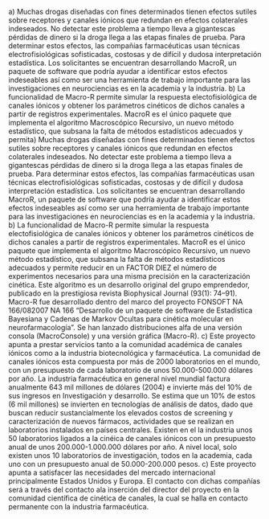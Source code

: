 a) Muchas drogas diseñadas con fines determinados tienen efectos sutiles sobre receptores y canales iónicos que redundan en efectos colaterales indeseados. No detectar este problema a tiempo lleva a gigantescas pérdidas de dinero si la droga llega a las etapas finales de prueba. Para determinar estos efectos, las compañías farmacéuticas usan técnicas electrofisiológicas sofisticadas, costosas y de difícil y dudosa interpretación estadística. Los solicitantes se encuentran desarrollando MacroR, un paquete de software que podría ayudar a identificar estos efectos indeseables así como ser una herramienta de trabajo importante para las investigaciones en neurociencias es en la academia y la industria.
b) La funcionalidad de Macro-R permite simular la respuesta electofisiológica de canales iónicos y obtener los parámetros cinéticos de dichos canales a partir de registros experimentales. MacroR es el único paquete que implementa el algoritmo Macroscópico Recursivo, un nuevo método estadístico, que subsana la falta de métodos estadísticos adecuados y permita) Muchas drogas diseñadas con fines determinados tienen efectos sutiles sobre receptores y canales iónicos que redundan en efectos colaterales indeseados. No detectar este problema a tiempo lleva a gigantescas pérdidas de dinero si la droga llega a las etapas finales de prueba. Para determinar estos efectos, las compañías farmacéuticas usan técnicas electrofisiológicas sofisticadas, costosas y de difícil y dudosa interpretación estadística. Los solicitantes se encuentran desarrollando MacroR, un paquete de software que podría ayudar a identificar estos efectos indeseables así como ser una herramienta de trabajo importante para las investigaciones en neurociencias es en la academia y la industria.
b) La funcionalidad de Macro-R permite simular la respuesta electofisiológica de canales iónicos y obtener los parámetros cinéticos de dichos canales a partir de registros experimentales. MacroR es el único paquete que implementa el algoritmo Macroscópico Recursivo, un nuevo método estadístico, que subsana la falta de métodos estadísticos adecuados y permite reducir en un FACTOR DIEZ el número de experimentos necesarios para una misma precisión en la caracterización cinética. Este algoritmo es un desarrollo original del grupo emprendedor, publicado en la prestigiosa revista Biophysical Journal (93(1): 74–91). Macro-R  fue desarrollado dentro del marco del proyecto FONSOFT  NA 166/082007 NA 166 “Desarrollo de un paquete de software de Estadística Bayesiana y Cadenas de Markov Ocultas para cinética molecular en neurofarmacología”. Se han lanzado distribuciones alfa de una versión consola (MacroConsole) y una versión gráfica (Macro-R).
c) Este proyecto apunta a prestar servicios tanto a la comunidad académica de canales iónicos como a la industria biotecnológica y farmacéutica. La comunidad de canales iónicos esta compuesta por más de 2000 laboratorios en el mundo, con un presupuesto de cada laboratorio de unos 50.000-500.000 dólares por año.  La industria farmacéutica en general  nivel mundial factura anualmente 643 mil millones de dólares (2004) e invierte más del 10% de sus ingresos en Investigación y desarrollo. Se estima que un 10% de estos (6 mil millones) se invierten en tecnologías de análisis de datos, dado que buscan reducir sustancialmente los elevados costos de screening y caracterización de nuevos fármacos, actividades que se realizan en laboratorios instalados en países centrales. Existen en el la industria unos 50 laboratorios ligados a la cinéica de canales iónicos con un presupuesto anual de unos 200.000-1.000.000 dólares por año.  A nivel local, solo existen unos 10 laboratorios de investigación, todos en la academia,  cada uno con un presupuesto anual de 50.000-200.000 pesos.
c) Este proyecto apunta a satisfacer las necesidades del mercado internacional principalmente Estados Unidos y Europa. El contacto con dichas compañías será a través del contacto ala inserción del director del proyecto en la comunidad científica de cinética de canales, la cual se halla en contacto permanente con la industria farmacéutica.